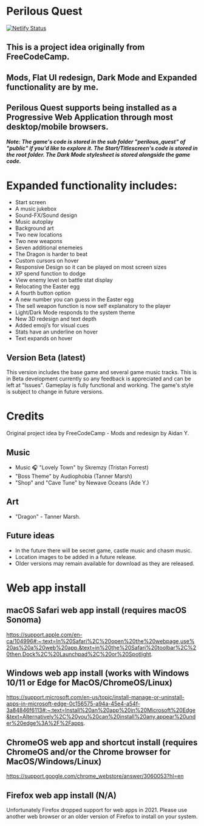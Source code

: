 # Perilous Quest

[![Netlify Status](https://api.netlify.com/api/v1/badges/f312c3e8-98b6-4e22-ac50-3296bf34db80/deploy-status)](https://app.netlify.com/sites/perilous-quest/deploys)

## This is a project idea originally from FreeCodeCamp. 
## Mods, Flat UI redesign, Dark Mode and Expanded functionality are by me.
## Perilous Quest supports being installed as a Progressive Web Application through most desktop/mobile browsers.

<i><b>
Note: The game's code is stored in the sub folder "perilous_quest" of "public" if you'd like to explore it. The Start/Titlescreen's code is stored in the root folder. The Dark Mode stylesheet is stored alongside the game code.
</b></i>
  
# Expanded functionality includes: 
<ul>
  <li>Start screen</li> 
  <li>A music jukebox</li> 
  <li>Sound-FX/Sound design</li> 
  <li>Music autoplay</li>
  <li>Background art</li>
  <li>Two new locations</li>
  <li>Two new weapons</li>
  <li>Seven additional enemeies</li>
  <li>The Dragon is harder to beat</li>
  <li>Custom cursors on hover</li>
  <li>Responsive Design so it can be played on most screen sizes</li>
  <li>XP spend function to dodge</li>
  <li>View enemy level on battle stat display</li>
  <li>Relocating the Easter egg</li>
  <li>A fourth button option</li>
  <li>A new number you can guess in the Easter egg</li>
  <li>The sell weapon function is now self explanatory to the player</li>
  <li>Light/Dark Mode responds to the system theme</li>
  <li>New 3D redesign and text depth</li>
  <li>Added emoji’s for visual cues</li>
  <li>Stats have an underline on hover</li>
  <li>Text expands on hover</li>
</ul>

## Version Beta (latest)

This version includes the base game and several game music tracks. This is in Beta development currently so any feedback is appreciated and can be left at "Issues". Gameplay is fully functional and working. The game's style is subject to change in future versions.

# Credits

Original project idea by FreeCodeCamp - Mods and redesign by Aidan Y.

## Music
<ul>
<li>Music 🎧 "Lovely Town" by  Skremzy (Tristan Forrest)</li> 
<li>"Boss Theme" by Audiophobia (Tanner Marsh)</li>
<li>"Shop" and "Cave Tune" by Newave Oceans (Ade Y.)</li>
</ul>

## Art
<ul>
<li>"Dragon" - Tanner Marsh.</li>
</ul>

## Future ideas

<ul>
<li>In the future there will be secret game, castle music and chasm music.</li> 
  
<li>Location images to be added in a future release.</li>

<li>Older versions may remain available for download as they are released.</li>
</ul>

# Web app install

## macOS Safari web app install (requires macOS Sonoma)

https://support.apple.com/en-ca/104996#:~:text=In%20Safari%2C%20open%20the%20webpage,use%20as%20a%20web%20app.&text=in%20the%20Safari%20toolbar%2C%20then,Dock%2C%20Launchpad%2C%20or%20Spotlight.

## Windows web app install (works with Windows 10/11 or Edge for MacOS/ChromeOS/Linux)

https://support.microsoft.com/en-us/topic/install-manage-or-uninstall-apps-in-microsoft-edge-0c156575-a94a-45e4-a54f-3a84846f6113#:~:text=Install%20an%20app%20in%20Microsoft%20Edge&text=Alternatively%2C%20you%20can%20install%20any,appear%20under%20edge%3A%2F%2Fapps.

## ChromeOS web app and shortcut install (requires ChromeOS and/or the Chrome browser for MacOS/Windows/Linux)

https://support.google.com/chrome_webstore/answer/3060053?hl=en

## Firefox web app install (N/A)

Unfortunately Firefox dropped support for web apps in 2021. Please use another web browser or an older version of Firefox to install on your system.

